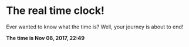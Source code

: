 # The real time clock!

Ever wanted to know what the time is? Well, your journey is about to end!

**The time is Nov 08, 2017, 22:49**
